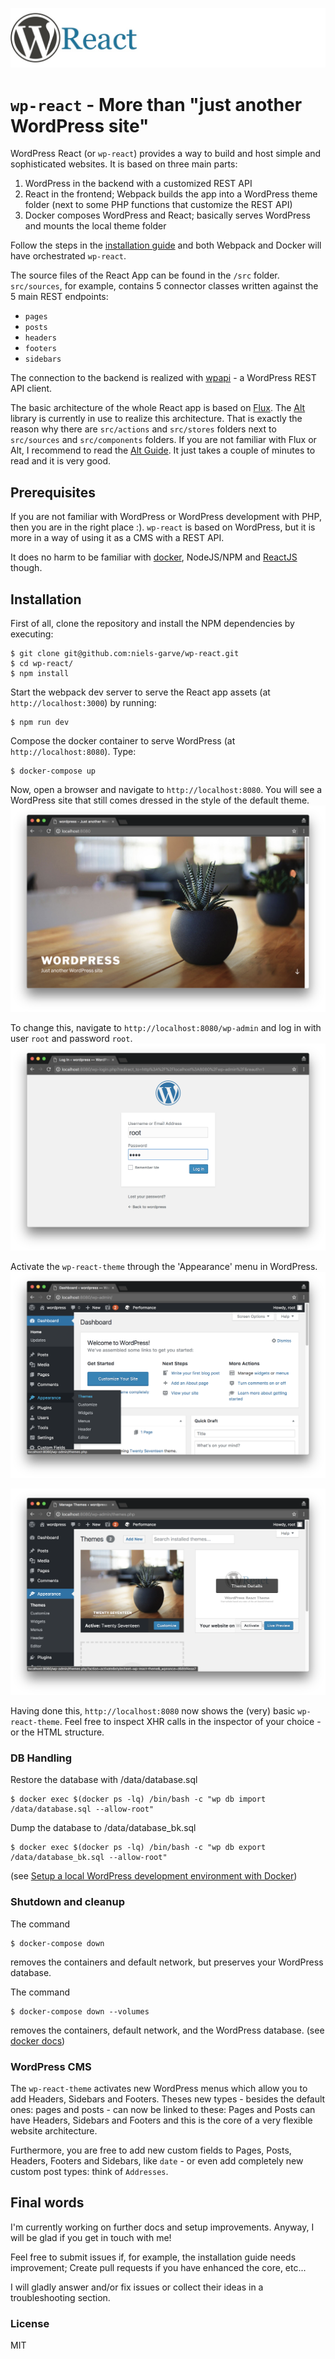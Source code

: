![WordPress React logo](docs/logo.jpg)

# `wp-react` - More than "just another WordPress site"

WordPress React (or `wp-react`) provides a way to build and host simple and sophisticated websites. It is based on three main parts:

1. WordPress in the backend with a customized REST API
2. React in the frontend; Webpack builds the app into a WordPress theme folder (next to some PHP functions that customize the REST API)
3. Docker composes WordPress and React; basically serves WordPress and mounts the local theme folder

Follow the steps in the [installation guide](#installation) and both Webpack and Docker will have orchestrated `wp-react`.

The source files of the React App can be found in the `/src` folder. `src/sources`, for example, contains 5 connector classes written against the 5 main REST endpoints:
- `pages`
- `posts`
- `headers`
- `footers`
- `sidebars`

The connection to the backend is realized with [wpapi](https://www.npmjs.com/package/wpapi) - a WordPress REST API client.

The basic architecture of the whole React app is based on [Flux](https://facebook.github.io/flux/docs/in-depth-overview.html). The [Alt](http://alt.js.org/) library is currently in use to realize this architecture. That is exactly the reason why there are `src/actions` and `src/stores` folders next to `src/sources` and `src/components` folders. If you are not familiar with Flux or Alt, I recommend to read the [Alt Guide](http://alt.js.org/guide/). It just takes a couple of minutes to read and it is very good.

## Prerequisites

If you are not familiar with WordPress or WordPress development with PHP, then you are in the right place :). `wp-react` is based on WordPress, but it is more in a way of using it as a CMS with a REST API.

It does no harm to be familiar with [docker](https://www.docker.com/), NodeJS/NPM and [ReactJS](https://reactjs.org/) though.

## Installation

First of all, clone the repository and install the NPM dependencies by executing:
```
$ git clone git@github.com:niels-garve/wp-react.git
$ cd wp-react/
$ npm install
```

Start the webpack dev server to serve the React app assets (at `http://localhost:3000`) by running:
```
$ npm run dev
```

Compose the docker container to serve WordPress (at `http://localhost:8080`). Type:
```
$ docker-compose up
```

Now, open a browser and navigate to `http://localhost:8080`. You will see a WordPress site that still comes dressed in the style of the default theme.
![WordPress React logo](docs/step-0.png)

To change this, navigate to `http://localhost:8080/wp-admin` and log in with user `root` and password `root`.
![WordPress React logo](docs/step-1.png)

Activate the `wp-react-theme` through the 'Appearance' menu in WordPress.
![WordPress React logo](docs/step-2.png)

![WordPress React logo](docs/step-3.png)

Having done this, `http://localhost:8080` now shows the (very) basic `wp-react-theme`. Feel free to inspect XHR calls in the inspector of your choice - or the HTML structure.

### DB Handling

Restore the database with /data/database.sql
```
$ docker exec $(docker ps -lq) /bin/bash -c "wp db import /data/database.sql --allow-root"
```

Dump the database to /data/database_bk.sql
```
$ docker exec $(docker ps -lq) /bin/bash -c "wp db export /data/database_bk.sql --allow-root"
```

(see [Setup a local WordPress development environment with Docker](https://visible.vc/engineering/docker-environment-for-wordpress/))

### Shutdown and cleanup

The command
```
$ docker-compose down
```
removes the containers and default network, but preserves your WordPress database.

The command
```
$ docker-compose down --volumes
```
removes the containers, default network, and the WordPress database. (see [docker docs](https://docs.docker.com/compose/wordpress/#shutdown-and-cleanup))

### WordPress CMS

The `wp-react-theme` activates new WordPress menus which allow you to add Headers, Sidebars and Footers. Theses new types - besides the default ones: pages and posts - can now be linked to these: Pages and Posts can have Headers, Sidebars and Footers and this is the core of a very flexible website architecture.

Furthermore, you are free to add new custom fields to Pages, Posts, Headers, Footers and Sidebars, like `date` - or even add completely new custom post types: think of `Addresses`.

## Final words

I'm currently working on further docs and setup improvements. Anyway, I will be glad if you get in touch with me!

Feel free to submit issues if, for example, the installation guide needs improvement; Create pull requests if you have enhanced the core, etc...

I will gladly answer and/or fix issues or collect their ideas in a troubleshooting section.

### License

MIT